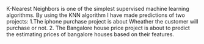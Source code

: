 K-Nearest Neighbors is one of the simplest supervised machine learning algorithms.
By using the KNN algorithm I have made predictions of two projects:
1.The iphone purchase project is about Wheather the customer will purchase or not.
2. The Bangalore house price project is about to predict the estimating prices of bangalore houses based on their features.
